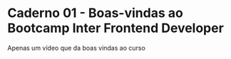 # Caderno 01 - Boas-vindas ao Bootcamp Inter Frontend Developer

Apenas um vídeo que da boas vindas ao curso
